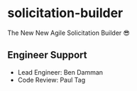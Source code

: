 # solicitation-builder
The New New Agile Solicitation Builder 😎

## Engineer Support
- Lead Engineer: Ben Damman
- Code Review: Paul Tag
